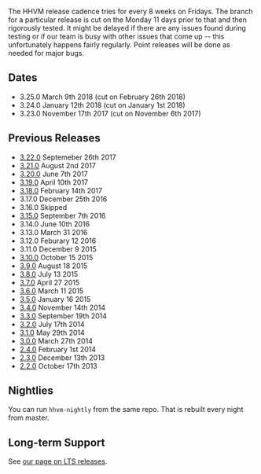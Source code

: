 The HHVM release cadence tries for every 8 weeks on Fridays. The branch for a particular release is cut on the Monday 11 days prior to that and then rigorously tested. It might be delayed if there are any issues found during testing or if our team is busy with other issues that come up -- this unfortunately happens fairly regularly. Point releases will be done as needed for major bugs.

## Dates

* 3.25.0 March 9th 2018 (cut on February 26th 2018)
* 3.24.0 January 12th 2018 (cut on January 1st 2018)
* 3.23.0 November 17th 2017 (cut on November 6th 2017)

## Previous Releases

* [3.22.0](http://hhvm.com/blog/2017/09/26/hhvm-3-22.html) Septemeber 26th 2017
* [3.21.0](http://hhvm.com/blog/2017/08/02/hhvm-3-21.html) August 2nd 2017
* [3.20.0](http://hhvm.com/blog/2017/06/06/hhvm-3-20.html) June 7th 2017
* [3.19.0](http://hhvm.com/blog/2017/04/13/hhvm-3-19.html) April 10th 2017
* [3.18.0](http://hhvm.com/blog/2017/02/15/hhvm-3-18.html) February 14th 2017
* 3.17.0 December 25th 2016
* 3.16.0 Skipped
* [3.15.0](http://hhvm.com/blog/11711/hhvm-3-15) September 7th 2016
* 3.14.0 June 10th 2016
* 3.13.0 March 31 2016
* 3.12.0 Feburary 12 2016
* 3.11.0 December 9 2015
* [3.10.0](http://hhvm.com/blog/10379/hhvm-3-10-0) October 15 2015
* [3.9.0](http://hhvm.com/blog/9995/hhvm-3-9-0) August 18 2015
* [3.8.0](http://hhvm.com/blog/9803/hhvm-3-8-0) July 13 2015
* [3.7.0](http://hhvm.com/blog/9059/hhvm-3-7-0) April 27 2015
* [3.6.0](http://hhvm.com/blog/8849/hhvm-3-6-0) March 11 2015
* [3.5.0](http://hhvm.com/blog/7637/hhvm-3-5-0) January 16 2015
* [3.4.0](http://hhvm.com/blog/6899/hhvm-3-4-0) November 14th 2014
* [3.3.0](http://hhvm.com/blog/6239/hhvm-3-3-0) September 19th 2014
* [3.2.0](http://hhvm.com/blog/5609/hhvm-3-2-0) July 17th 2014
* [3.1.0](http://hhvm.com/blog/5195/hhvm-3-1-0) May 29th 2014
* [3.0.0](http://hhvm.com/blog/4349/hhvm-3-0-0) March 27th 2014
* [2.4.0](http://hhvm.com/blog/3287/hhvm-2-4-0) February 1st 2014
* [2.3.0](http://hhvm.com/blog/2393/hhvm-2-3-0-and-travis-ci) December 13th 2013
* [2.2.0](http://hhvm.com/blog/1301/hhvm-2-2-0) October 17th 2013 

## Nightlies

You can run `hhvm-nightly` from the same repo. That is rebuilt every night from master.

## Long-term Support

See [our page on LTS releases](/hhvm/installation/introduction#prebuilt-packages__lts-releases).

